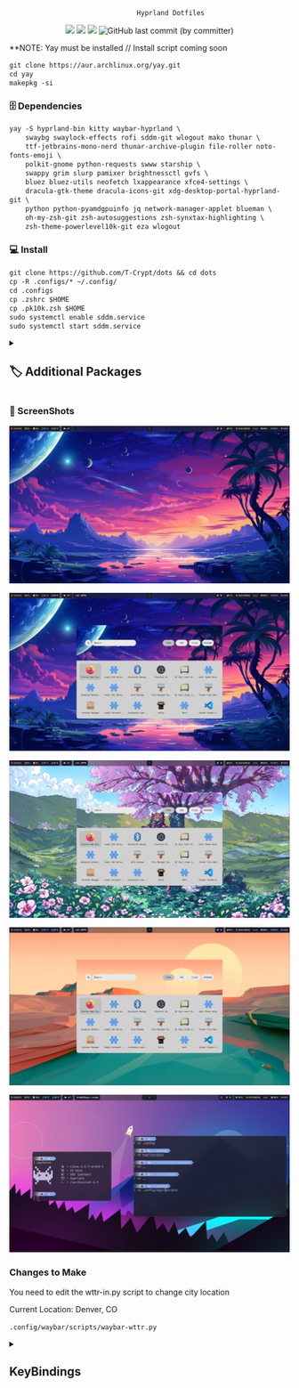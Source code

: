                                     Hyprland Dotfiles

<p align="center">
  <img src="https://img.shields.io/github/stars/T-Crypt/dots?style=for-the-badge&color=7DCFFF">
  <img src="https://img.shields.io/github/issues/T-Crypt/dots?&style=for-the-badge&color=E0AF68">
  <img src="https://img.shields.io/github/forks/T-Crypt/dots?&style=for-the-badge&color=F7768E">
  <img alt="GitHub last commit (by committer)" src="https://img.shields.io/github/last-commit/T-Crypt/dots?style=for-the-badge&color=AD8EE6">
  </p>


**NOTE: Yay must be installed // Install script coming soon

```
git clone https://aur.archlinux.org/yay.git
cd yay
makepkg -si
```


### 🗄️ Dependencies 

```
yay -S hyprland-bin kitty waybar-hyprland \
    swaybg swaylock-effects rofi sddm-git wlogout mako thunar \
    ttf-jetbrains-mono-nerd thunar-archive-plugin file-roller noto-fonts-emoji \
    polkit-gnome python-requests swww starship \
    swappy grim slurp pamixer brightnessctl gvfs \
    bluez bluez-utils neofetch lxappearance xfce4-settings \
    dracula-gtk-theme dracula-icons-git xdg-desktop-portal-hyprland-git \
    python python-pyamdgpuinfo jq network-manager-applet blueman \
    oh-my-zsh-git zsh-autosuggestions zsh-synxtax-highlighting \
    zsh-theme-powerlevel10k-git eza wlogout
```

### 💻 Install

```
git clone https://github.com/T-Crypt/dots && cd dots
cp -R .configs/* ~/.config/
cd .configs
cp .zshrc $HOME
cp .pk10k.zsh $HOME
sudo systemctl enable sddm.service
sudo systemctl start sddm.service
```

<details> 
  <summary><h2>🏷️ Additional Packages </h2></summary>
<div class="box">
 <pre>
   <code>
     yay -S firefox visual-studio-code-bin 
   </code>
 </pre>


</details>

### 🐜 ScreenShots

![](./assets/swappy1.png)

![](./assets/swappy2.png)

![](./assets/swappy3.png)

![](./assets/swappy4.png)

![](./assets/swappy6.png)



### Changes to Make

You need to edit the wttr-in.py script to change city location

Current Location: Denver, CO

`.config/waybar/scripts/waybar-wttr.py`


<details> 
  <summary><h2> KeyBindings </h2></summary>

| Keys | Action |
| :--  | :-- |
| <kbd>Super</kbd> + <kbd>Q</kbd> | quit active/focused window
| <kbd>Super</kbd> + <kbd>W</kbd> | Change Wallpaper
| <kbd>Super</kbd> + <kbd>T</kbd> | launch kitty terminal
| <kbd>Super</kbd> + <kbd>E</kbd> | launch Thunar
| <kbd>Super</kbd> + <kbd>C</kbd> | launch vscode
| <kbd>Super</kbd> + <kbd>F</kbd> | launch firefox
| <kbd>Super</kbd> + <kbd>A</kbd> | launch desktop applications (rofi)
| <kbd>Super</kbd> + <kbd>L</kbd> | lock screen
| <kbd>Super</kbd> + <kbd>V</kbd> | Toggle Floating
| <kbd>Super</kbd> + <kbd>J</kbd> | Toggle Split
| <kbd>Super</kbd> + <kbd>S</kbd> | Print Screen Tool
| <kbd>Super</kbd> + <kbd>MouseScroll</kbd> | cycle through workspaces
| <kbd>Super</kbd> + <kbd>[0-9]</kbd> | switch to workspace [0-9]
| <kbd>Super</kbd> + <kbd>Shift</kbd> + <kbd>[0-9]</kbd> | move active window to workspace [0-9]

</details>
